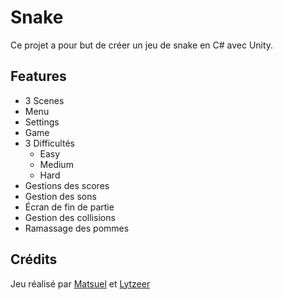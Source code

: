 ﻿# Snake

Ce projet a pour but de créer un jeu de snake en C# avec Unity.

## Features

-  3 Scenes
  - Menu
  - Settings
  - Game
- 3 Difficultés
  - Easy
  - Medium
  - Hard
- Gestions des scores
- Gestion des sons
- Écran de fin de partie
- Gestion des collisions
- Ramassage des pommes

## Crédits

Jeu réalisé par [Matsuel]("https://www.github.com/Matsuel") et [Lytzeer]("https://www.github.com/Lytzeer")
